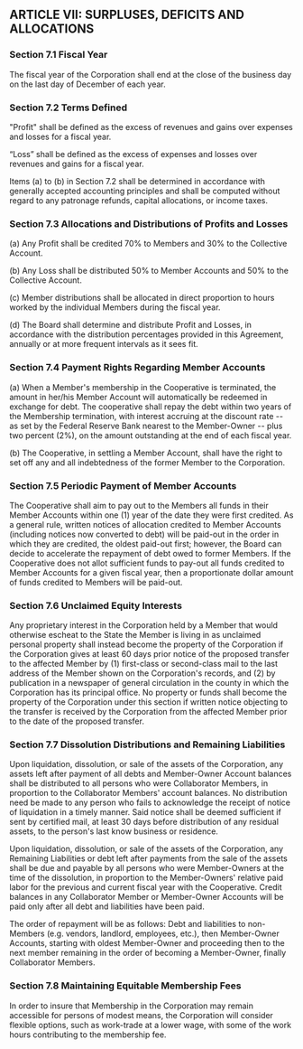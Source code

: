 ## ARTICLE VII:  SURPLUSES, DEFICITS AND ALLOCATIONS

### Section 7.1  Fiscal Year

The fiscal year of the Corporation shall end at the close of the business day on the last day of December of each year.

### Section 7.2 Terms Defined

"Profit" shall be defined as the excess of revenues and gains over expenses and losses for a fiscal year.

“Loss” shall be defined as the excess of expenses and losses over revenues and gains for a fiscal year.

Items (a) to (b) in Section 7.2 shall be determined in accordance with generally accepted accounting principles and shall be computed without regard to any patronage refunds, capital allocations, or income taxes.

### Section 7.3  Allocations and Distributions of Profits and Losses

(a) Any Profit shall be credited 70% to Members and 30% to the Collective Account.

(b) Any Loss shall be distributed 50% to Member Accounts and 50% to the Collective Account.

(c) Member distributions shall be allocated in direct proportion to hours worked by the individual Members during the fiscal year.

(d) The Board shall determine and distribute Profit and Losses, in accordance with the distribution percentages provided in this Agreement, annually or at more frequent intervals as it sees fit.

### Section 7.4  Payment Rights Regarding Member Accounts

(a) When a Member's membership in the Cooperative is terminated, the amount in her/his Member Account will automatically be redeemed in exchange for debt.  The cooperative shall repay the debt within two years of the Membership termination, with interest accruing at the discount rate -- as set by the Federal Reserve Bank nearest to the Member-Owner -- plus two percent (2%), on the amount outstanding at the end of each fiscal year.

(b) The Cooperative, in settling a Member Account, shall have the right to set off any and all indebtedness of the former Member to the Corporation.

### Section 7.5  Periodic Payment of Member Accounts

The Cooperative shall aim to pay out to the Members all funds in their Member Accounts within one (1) year of the date they were first credited. As a general rule, written notices of allocation credited to Member Accounts (including notices now converted to debt) will be paid-out in the order in which they are credited, the oldest paid-out first; however, the Board can decide to accelerate the repayment of debt owed to former Members.  If the Cooperative does not allot sufficient funds to pay-out all funds credited to Member Accounts for a given fiscal year, then a proportionate dollar amount of funds credited to Members will be paid-out.

### Section 7.6  Unclaimed Equity Interests

Any proprietary interest in the Corporation held by a Member that would otherwise escheat to the State the Member is living in as unclaimed personal property shall instead become the property of the Corporation if the Corporation gives at least 60 days prior notice of the proposed transfer to the affected Member by (1) first-class or second-class mail to the last address of the Member shown on the Corporation's records, and (2) by publication in a newspaper of general circulation in the county in which the Corporation has its principal office.  No property or funds shall become the property of the Corporation under this section if written notice objecting to the transfer is received by the Corporation from the affected Member prior to the date of the proposed transfer.

### Section 7.7  Dissolution Distributions and Remaining Liabilities

Upon liquidation, dissolution, or sale of the assets of the Corporation, any assets left after payment of all debts and Member-Owner Account balances shall be distributed to all persons who were Collaborator Members, in proportion to the Collaborator Members' account balances. No distribution need be made to any person who fails to acknowledge the receipt of notice of liquidation in a timely manner.  Said notice shall be deemed sufficient if sent by certified mail, at least 30 days before distribution of any residual assets, to the person's last know business or residence.

Upon liquidation, dissolution, or sale of the assets of the Corporation, any Remaining Liabilities or debt left after payments from the sale of the assets shall be due and payable by all persons who were Member-Owners at the time of the dissolution, in proportion to the Member-Owners' relative paid labor for the previous and current fiscal year with the Cooperative.  Credit balances in any Collaborator Member or Member-Owner Accounts will be paid only after all debt and liabilities have been paid.

The order of repayment will be as follows: Debt and liabilities to non-Members (e.g. vendors, landlord, employees, etc.), then Member-Owner Accounts, starting with oldest Member-Owner and proceeding then to the next member remaining in the order of becoming a Member-Owner, finally Collaborator Members.

### Section 7.8  Maintaining Equitable Membership Fees

In order to insure that Membership in the Corporation may remain accessible for persons of modest means, the Corporation will consider flexible options, such as work-trade at a lower wage, with some of the work hours contributing to the membership fee.
